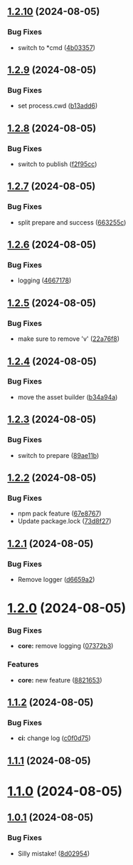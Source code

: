 ## [1.2.10](https://github.com/adrianbrowning/sr-test/compare/v1.2.9...v1.2.10) (2024-08-05)


### Bug Fixes

* switch to *cmd ([4b03357](https://github.com/adrianbrowning/sr-test/commit/4b03357f3bd46f1f04f85a4598d14a1ad16d89ca))

## [1.2.9](https://github.com/adrianbrowning/sr-test/compare/v1.2.8...v1.2.9) (2024-08-05)


### Bug Fixes

* set process.cwd ([b13add6](https://github.com/adrianbrowning/sr-test/commit/b13add6c249e5cf895603dea1575d17d37fcee7a))

## [1.2.8](https://github.com/adrianbrowning/sr-test/compare/v1.2.7...v1.2.8) (2024-08-05)


### Bug Fixes

* switch to publish ([f2f95cc](https://github.com/adrianbrowning/sr-test/commit/f2f95cc635647cbf746de713d8cf2abd65fec6e2))

## [1.2.7](https://github.com/adrianbrowning/sr-test/compare/v1.2.6...v1.2.7) (2024-08-05)


### Bug Fixes

* split prepare and success ([663255c](https://github.com/adrianbrowning/sr-test/commit/663255c13bd9e55d9570ba1a02af0d3088aa9a42))

## [1.2.6](https://github.com/adrianbrowning/sr-test/compare/v1.2.5...v1.2.6) (2024-08-05)


### Bug Fixes

* logging ([4667178](https://github.com/adrianbrowning/sr-test/commit/46671786dee271dceff237bf9e360a7aaf3ce572))

## [1.2.5](https://github.com/adrianbrowning/sr-test/compare/v1.2.4...v1.2.5) (2024-08-05)


### Bug Fixes

* make sure to remove 'v' ([22a76f8](https://github.com/adrianbrowning/sr-test/commit/22a76f84f38ee00a95858299ae6f47a4c09825a0))

## [1.2.4](https://github.com/adrianbrowning/sr-test/compare/v1.2.3...v1.2.4) (2024-08-05)


### Bug Fixes

* move the asset builder ([b34a94a](https://github.com/adrianbrowning/sr-test/commit/b34a94a4eac8992218bbc0e4b726439b101476c9))

## [1.2.3](https://github.com/adrianbrowning/sr-test/compare/v1.2.2...v1.2.3) (2024-08-05)


### Bug Fixes

* switch to prepare ([89ae11b](https://github.com/adrianbrowning/sr-test/commit/89ae11be5ed96aac1b9e6b86c19133b9b3b47ab9))

## [1.2.2](https://github.com/adrianbrowning/sr-test/compare/v1.2.1...v1.2.2) (2024-08-05)


### Bug Fixes

* npm pack feature ([67e8767](https://github.com/adrianbrowning/sr-test/commit/67e876741f9f1d456e829e3d20324c5fd58f9ccd))
* Update package.lock ([73d8f27](https://github.com/adrianbrowning/sr-test/commit/73d8f277d3e21f947fe16dc72e5d559e1df537dd))

## [1.2.1](https://github.com/adrianbrowning/sr-test/compare/v1.2.0...v1.2.1) (2024-08-05)


### Bug Fixes

* Remove logger ([d6659a2](https://github.com/adrianbrowning/sr-test/commit/d6659a2f1f19a7eaa96594d4254548cbfba6dc3d))

# [1.2.0](https://github.com/adrianbrowning/sr-test/compare/v1.1.2...v1.2.0) (2024-08-05)


### Bug Fixes

* **core:** remove logging ([07372b3](https://github.com/adrianbrowning/sr-test/commit/07372b32737e6a3a843554f0eb769ec7e7525285))


### Features

* **core:** new feature ([8821653](https://github.com/adrianbrowning/sr-test/commit/8821653a879d5dff10f8cb9d42e72bbdbff5e16c))

## [1.1.2](https://github.com/adrianbrowning/sr-test/compare/v1.1.1...v1.1.2) (2024-08-05)


### Bug Fixes

* **ci:** change log ([c0f0d75](https://github.com/adrianbrowning/sr-test/commit/c0f0d757a8b71ec19dc69f4f6d4eb04a9f922978))

## [1.1.1](https://github.com/adrianbrowning/sr-test/compare/v1.1.0...v1.1.1) (2024-08-05)

# [1.1.0](https://github.com/adrianbrowning/sr-test/compare/v1.0.1...v1.1.0) (2024-08-05)

## [1.0.1](https://github.com/adrianbrowning/sr-test/compare/v1.0.0...v1.0.1) (2024-08-05)


### Bug Fixes

* Silly mistake! ([8d02954](https://github.com/adrianbrowning/sr-test/commit/8d02954e8e7cc2f52dfb8eced74ba46871184ce6))
